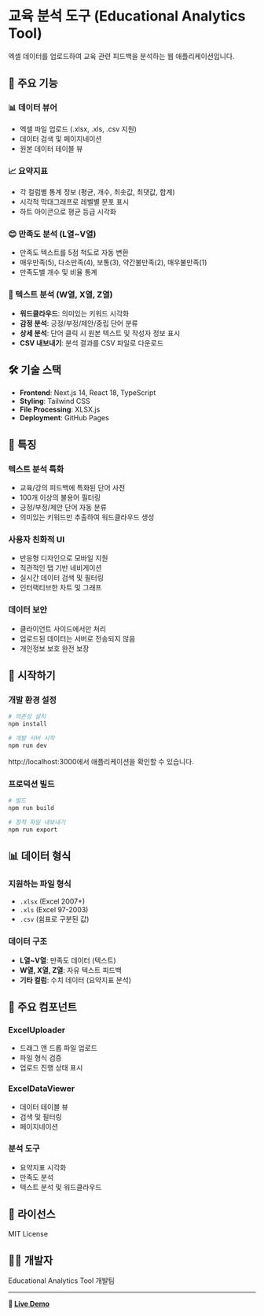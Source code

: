 # 교육 분석 도구 (Educational Analytics Tool)

엑셀 데이터를 업로드하여 교육 관련 피드백을 분석하는 웹 애플리케이션입니다.

## 🚀 주요 기능

### 📊 데이터 뷰어
- 엑셀 파일 업로드 (.xlsx, .xls, .csv 지원)
- 데이터 검색 및 페이지네이션
- 원본 데이터 테이블 뷰

### 📈 요약지표
- 각 컬럼별 통계 정보 (평균, 개수, 최솟값, 최댓값, 합계)
- 시각적 막대그래프로 레벨별 분포 표시
- 하트 아이콘으로 평균 등급 시각화

### 😊 만족도 분석 (L열~V열)
- 만족도 텍스트를 5점 척도로 자동 변환
- 매우만족(5), 다소만족(4), 보통(3), 약간불만족(2), 매우불만족(1)
- 만족도별 개수 및 비율 통계

### 📝 텍스트 분석 (W열, X열, Z열)
- **워드클라우드**: 의미있는 키워드 시각화
- **감정 분석**: 긍정/부정/제안/중립 단어 분류
- **상세 분석**: 단어 클릭 시 원본 텍스트 및 작성자 정보 표시
- **CSV 내보내기**: 분석 결과를 CSV 파일로 다운로드

## 🛠️ 기술 스택

- **Frontend**: Next.js 14, React 18, TypeScript
- **Styling**: Tailwind CSS
- **File Processing**: XLSX.js
- **Deployment**: GitHub Pages

## 🎯 특징

### 텍스트 분석 특화
- 교육/강의 피드백에 특화된 단어 사전
- 100개 이상의 불용어 필터링
- 긍정/부정/제안 단어 자동 분류
- 의미있는 키워드만 추출하여 워드클라우드 생성

### 사용자 친화적 UI
- 반응형 디자인으로 모바일 지원
- 직관적인 탭 기반 네비게이션
- 실시간 데이터 검색 및 필터링
- 인터랙티브한 차트 및 그래프

### 데이터 보안
- 클라이언트 사이드에서만 처리
- 업로드된 데이터는 서버로 전송되지 않음
- 개인정보 보호 완전 보장

## 🚀 시작하기

### 개발 환경 설정

```bash
# 의존성 설치
npm install

# 개발 서버 시작
npm run dev
```

http://localhost:3000에서 애플리케이션을 확인할 수 있습니다.

### 프로덕션 빌드

```bash
# 빌드
npm run build

# 정적 파일 내보내기
npm run export
```

## 📊 데이터 형식

### 지원하는 파일 형식
- `.xlsx` (Excel 2007+)
- `.xls` (Excel 97-2003)
- `.csv` (쉼표로 구분된 값)

### 데이터 구조
- **L열~V열**: 만족도 데이터 (텍스트)
- **W열, X열, Z열**: 자유 텍스트 피드백
- **기타 컬럼**: 수치 데이터 (요약지표 분석)

## 🎨 주요 컴포넌트

### ExcelUploader
- 드래그 앤 드롭 파일 업로드
- 파일 형식 검증
- 업로드 진행 상태 표시

### ExcelDataViewer
- 데이터 테이블 뷰
- 검색 및 필터링
- 페이지네이션

### 분석 도구
- 요약지표 시각화
- 만족도 분석
- 텍스트 분석 및 워드클라우드

## 📄 라이선스

MIT License

## 👨‍💻 개발자

Educational Analytics Tool 개발팀

---

**🔗 [Live Demo](https://yourusername.github.io/edu_anl/)**